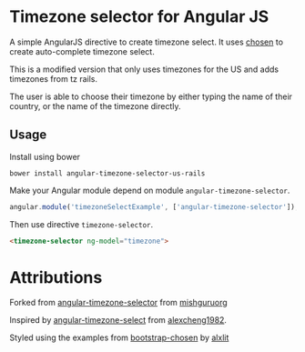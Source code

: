 # Timezone selector for Angular JS

A simple AngularJS directive to create timezone select. It uses [chosen](harvesthq.github.io/chosen/) to create auto-complete timezone select.

This is a modified version that only uses timezones for the US and adds timezones from tz rails.

The user is able to choose their timezone by either typing the name of their country, or the name of the timezone directly.

## Usage

Install using bower

```
bower install angular-timezone-selector-us-rails
```

Make your Angular module depend on module `angular-timezone-selector`.

```javascript
angular.module('timezoneSelectExample', ['angular-timezone-selector']);
```

Then use directive `timezone-selector`.

```html
<timezone-selector ng-model="timezone">
```

# Attributions
Forked from [angular-timezone-selector](https://github.com/mishguruorg/angular-timezone-selector) from [mishguruorg](https://github.com/mishguruorg)

Inspired by [angular-timezone-select](https://github.com/alexcheng1982/angular-timezone-select) from [alexcheng1982](https://github.com/alexcheng1982).

Styled using the examples from [bootstrap-chosen](https://github.com/alxlit/bootstrap-chosen) by [alxlit](https://github.com/alxlit)
